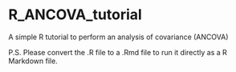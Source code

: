 # R_ANCOVA_tutorial
A simple R tutorial to perform an analysis of covariance (ANCOVA)

P.S. Please convert the .R file to a .Rmd file to run it directly as a R Markdown file.
